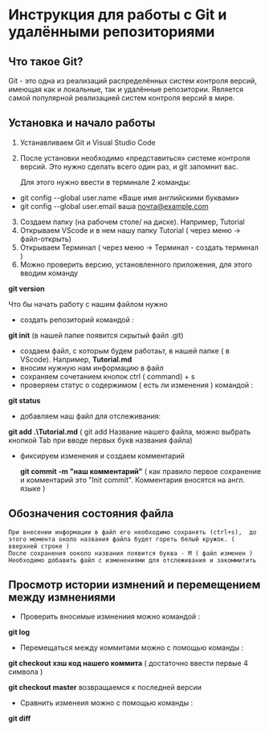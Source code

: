 # Инструкция для работы с Git и удалёнными репозиториями

## Что такое Git?
Git - это одна из реализаций распределённых систем контроля версий, имеющая как и локальные, так и удалённые репозитории. Является самой популярной реализацией систем контроля версий в мире.

## Установка и начало работы
  1. Устанавливаем Git и Visual Studio Code
  2. После установки необходимо «представиться» системе контроля версий. Это нужно сделать всего один раз, и git запомнит вас. 
  
       Для этого нужно ввести в терминале 2 команды: 
 * git config --global user.name «Ваше имя английскими буквами» 
 * git config --global user.email ваша почта@example.com 

3. Создаем папку (на рабочем столе/ на диске). Например, Tutorial
4. Открываем VScode  и в нем нашу папку Tutorial (  через меню -> файл-открыть)
5. Открываем Терминал ( через меню -> Терминал - создать терминал )
6. Можно проверить версию, установленного приложения, для этого вводим команду 

  **git version**

 Что бы начать работу с нашим файлом нужно 
 * создать репозиторий командой : 

  **git init** 
  (в нашей папке появится скрытый файл .git)
 * создаем файл, с которым будем работаьт, в нашей папке ( в VScode). Например, **Tutorial.md**
 * вносим нужную нам информацию в файл
 * сохраняем  сочетанием кнопок ctrl ( command) + s 
 * проверяем статус о содержимом ( есть ли изменения ) командой :

  **git status**

 * добавляем наш файл для отслеживания:

  **git add .\Tutorial.md** ( git add Название нашего файла, можно выбрать кнопкой Tab  при вводе первых букв названия файла)

 * фиксируем изменения и создаем комментарий 

   **git commit -m "наш комментарий"**  ( как правило первое сохранение и комментарий это "Init commit". Комментария вносятся на англ. языке )

 ## Обозначения состояния файла
    
    При внесении информации в файл его необходимо сохранять (ctrl+s),  до этого момента около названия файла будет гореть белый кружок. ( вверхней строке )
    После сохранения ооколо названия появится буква - M ( файл изменен )
    Необходимо добавить файл с изменениями для отслеживания и закоммитить 

 ##  Просмотр истории измнений и перемещением между измнениями
   * Проверить вносимые измнениия можно командой :

   **git log** 
   * Перемещаться между коммитами можно с помощью команды :

   **git checkout хэш код нашего коммита** ( достаточно ввести первые 4 символа )

   **git checkout master**  возвращаемся к последней версии 

   *  Сравнить изменеия можно с помощью команды :

   **git diff** 